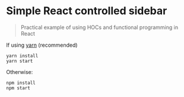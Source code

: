 # Simple React controlled sidebar

> Practical example of using HOCs and functional programming in React

If using [yarn](https://yarnpkg.com) (recommended)

```
yarn install
yarn start
```

Otherwise:

```
npm install
npm start
```
